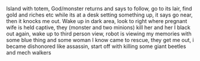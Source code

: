 Island with totem, God/monster returns and says to follow, go to its lair, find gold and riches etc while its at a desk setting something up, it says go near, then it knocks me out. Wake up in dark area, look to right where pregnant wife is held captive, they (monster and two minions) kill her and her I black out again, wake up to third person view, robot is viewing my memories with some blue thing and some woman I know came to rescue, they get me out, i became dishonored like assassin, start off with killing some giant beetles and mech walkers